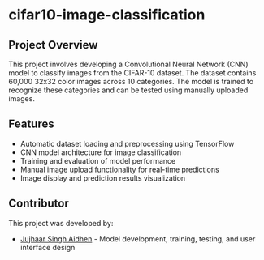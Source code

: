 # cifar10-image-classification

## Project Overview
This project involves developing a Convolutional Neural Network (CNN) model to classify images from the CIFAR-10 dataset. The dataset contains 60,000 32x32 color images across 10 categories. The model is trained to recognize these categories and can be tested using manually uploaded images.

## Features
- Automatic dataset loading and preprocessing using TensorFlow
- CNN model architecture for image classification
- Training and evaluation of model performance
- Manual image upload functionality for real-time predictions
- Image display and prediction results visualization

## Contributor
This project was developed by:
- [Jujhaar Singh Aidhen](https://github.com/JSA-Masterchief) - Model development, training, testing, and user interface design

